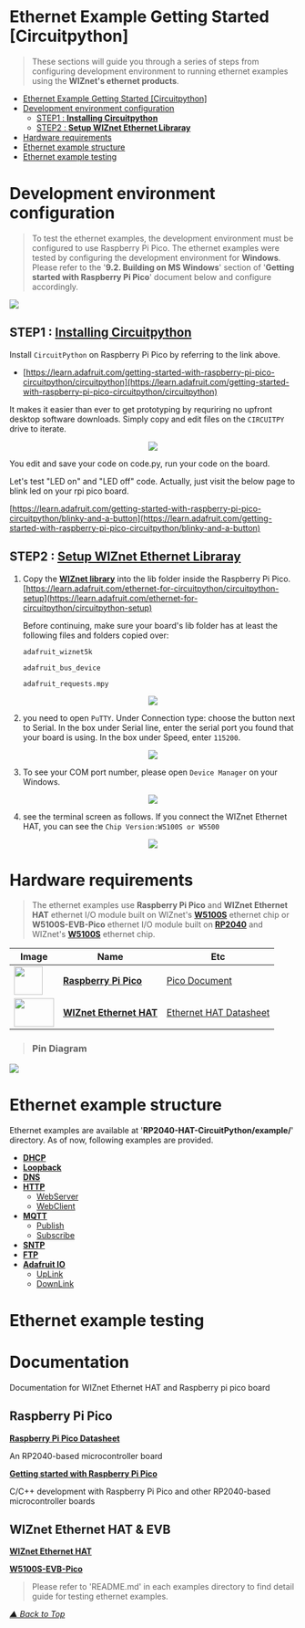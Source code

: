 


<a name="Ethernet_Example_Getting_Started"></a>

Ethernet Example Getting Started [Circuitpython]
===========================


> These sections will guide you through a series of steps from configuring development environment to running ethernet examples using the **WIZnet's ethernet products**.

- [Ethernet Example Getting Started [Circuitpython]](#ethernet-example-getting-started-circuitpython)
- [Development environment configuration](#development-environment-configuration)
  - [STEP1 : **Installing Circuitpython**](#step1--installing-circuitpython)
  - [STEP2 : **Setup WIZnet Ethernet Libraray**](#step2--setup-wiznet-ethernet-libraray)
- [Hardware requirements](#hardware-requirements)
- [Ethernet example structure](#ethernet-example-structure)
- [Ethernet example testing](#ethernet-example-testing)





<a name="development_environment_configuration"></a>

# Development environment configuration

> To test the ethernet examples, the development environment must be configured to use Raspberry Pi Pico. The ethernet examples were tested by configuring the development environment for **Windows**. Please refer to the '**9.2. Building on MS Windows**' section of '**Getting started with Raspberry Pi Pico**' document below and configure accordingly.

![][link-CircuitPython]

## STEP1 : [**Installing Circuitpython**][link-Installing Circuitpython]

Install `CircuitPython` on Raspberry Pi Pico by referring to the link above.

 - [https://learn.adafruit.com/getting-started-with-raspberry-pi-pico-circuitpython/circuitpython](https://learn.adafruit.com/getting-started-with-raspberry-pi-pico-circuitpython/circuitpython)

It makes it easier than ever to get prototyping by requriring no upfront desktop software downloads. Simply copy and edit files on the `CIRCUITPY` drive to iterate.


<p align="center"> <image src= "./img/START/Library000.png"></p>

You edit and save your code on code.py, run your code on the board.

Let's test "LED on" and "LED off" code. Actually, just visit the below page to blink led on your rpi pico board.

[https://learn.adafruit.com/getting-started-with-raspberry-pi-pico-circuitpython/blinky-and-a-button](https://learn.adafruit.com/getting-started-with-raspberry-pi-pico-circuitpython/blinky-and-a-button)


## STEP2 : [**Setup WIZnet Ethernet Libraray**][link-Setup WIZnet Libraray]

1. Copy the [**WIZnet library**][link-library] into the lib folder inside the Raspberry Pi Pico.
   [https://learn.adafruit.com/ethernet-for-circuitpython/circuitpython-setup](https://learn.adafruit.com/ethernet-for-circuitpython/circuitpython-setup)
   
   Before continuing, make sure your board's lib folder has at least the following files and folders copied over:
   
   `adafruit_wiznet5k`
   
   `adafruit_bus_device`
   
   `adafruit_requests.mpy`

<p align="center"> <image src= "./img/START/Library001.png"></p>

2. you need to open `PuTTY`. Under Connection type: choose the button next to Serial.
   In the box under Serial line, enter the serial port you found that your board is using. In the box under Speed, enter `115200`. 

<p align="center"> <image src= "./img/START/Library004.png"></p>

3. To see your COM port number, please open `Device Manager` on your Windows.
<p align="center"> <image src= "./img/START/Library005.png"></p>

4. see the terminal screen as follows. If you connect the WIZnet Ethernet HAT, you can see the `Chip Version:W5100S or W5500`
<p align="center"> <image src= "./img/START/Library006.png"></p>

<a name="hardware_requirements"></a>

# Hardware requirements

> The ethernet examples use **Raspberry Pi Pico** and **WIZnet Ethernet HAT** ethernet I/O module built on WIZnet's [**W5100S**][link-w5100s] ethernet chip or **W5100S-EVB-Pico** ethernet I/O module built on [**RP2040**][link-rp2040] and WIZnet's [**W5100S**][link-w5100s] ethernet chip.

| Image| Name| Etc |
|-|-|-|
|<image src= "./img/START/raspberrypi_pico.PNG" width="50px" height="50px">|[**Raspberry Pi Pico**][link-raspberry_pi_pico]|[Pico Document](https://www.raspberrypi.org/documentation/microcontrollers/raspberry-pi-pico.html)|
 |<image src= "./img/START/EthernetHAT.png" width="70px" height="50px">|[**WIZnet Ethernet HAT**][link-wiznet_ethernet_hat]|[Ethernet HAT Datasheet](https://docs.wiznet.io/Product/Open-Source-Hardware/wiznet_ethernet_hat)|

> ### Pin Diagram


![][link-PICO_Shield]
  
  
<a name="ethernet_example_structure"></a>

# Ethernet example structure

Ethernet examples are available at '**RP2040-HAT-CircuitPython/example/**' directory. As of now, following examples are provided.

- [**DHCP**][link-DHCP]
- [**Loopback**][link-loopback]
- [**DNS**][link-DNS]
- [**HTTP**][link-HTTP]
  - [WebServer][link-WebServer]
  - [WebClient][link-WebClient]
- [**MQTT**][link-MQTT]
  - [Publish][link-MQTT_Pub]
  - [Subscribe][link-MQTT_Sub]
- [**SNTP**][link-SNTP]
- [**FTP**][link-FTP]
- [**Adafruit IO**][link-adafruit_io]
  - [UpLink][link-uplink]
  - [DownLink][link-downlink]


<a name="Ethernet_example_testing"></a>

# Ethernet example testing


# Documentation

Documentation for WIZnet Ethernet HAT and Raspberry pi pico board
## Raspberry Pi Pico
 [**Raspberry Pi Pico Datasheet**](https://datasheets.raspberrypi.org/pico/pico-datasheet.pdf)

  An RP2040-based microcontroller board
 
 [**Getting started with Raspberry Pi Pico**](https://www.raspberrypi.org/documentation/microcontrollers/raspberry-pi-pico.html)
 
 C/C++ development with Raspberry Pi Pico and other RP2040-based microcontroller boards

## WIZnet Ethernet HAT & EVB
 [**WIZnet Ethernet HAT**](https://docs.wiznet.io/Product/Open-Source-Hardware/wiznet_ethernet_hat)

 [**W5100S-EVB-Pico**](https://docs.wiznet.io/Product/iEthernet/W5100S/w5100s-evb-pico)

> Please refer to 'README.md' in each examples directory to find detail guide for testing ethernet examples.





<!--

Link

-->

[link-CircuitPython]:https://github.com/Wiznet-OpenHardware/RP2040-HAT-CircuitPython/blob/main/img/START/Circuitpython.png
[link-PICO]:https://github.com/Wiznet-OpenHardware/RP2040-HAT-CircuitPython/blob/main/img/START/PICO.jpg
[link-raspberrypi_pico]:https://github.com/Wiznet-OpenHardware/RP2040-HAT-CircuitPython/blob/main/img/START/raspberrypi_pico.png
[link-HAT]:https://github.com/Wiznet-OpenHardware/RP2040-HAT-CircuitPython/blob/main/img/START/HAT.png"



[link-Installing Circuitpython]:https://learn.adafruit.com/getting-started-with-raspberry-pi-pico-circuitpython/circuitpython
[link-Setup WIZnet Libraray]:https://learn.adafruit.com/ethernet-for-circuitpython/circuitpython-setup



[link-w5100s]: https://docs.wiznet.io/Product/iEthernet/W5100S/overview
[link-rp2040]: https://www.raspberrypi.org/products/rp2040/
[link-PICO_Shield]:https://github.com/Wiznet-OpenHardware/RP2040-HAT-CircuitPython/blob/main/img/START/PICO_Shield.jpg


[link-raspberry_pi_pico]: https://www.raspberrypi.org/products/raspberry-pi-pico
[link-wiznet_ethernet_hat]: https://docs.wiznet.io/Product/Open-Source-Hardware/wiznet_ethernet_hat

[link-library]:https://github.com/Wiznet-OpenHardware/RP2040-HAT-CircuitPython/tree/main/lib



[link-DHCP]: https://github.com/Wiznet-OpenHardware/RP2040-HAT-CircuitPython/tree/main/example/DHCP
[link-Network]: https://github.com/Wiznet-OpenHardware/RP2040-HAT-CircuitPython/tree/main/example/Network
[link-loopback]:  https://github.com/Wiznet-OpenHardware/RP2040-HAT-CircuitPython/tree/main/example/Loopback
[link-DNS]:  https://github.com/Wiznet-OpenHardware/RP2040-HAT-CircuitPython/tree/main/example/DNS
[link-WebServer]: https://github.com/Wiznet-OpenHardware/RP2040-HAT-CircuitPython/tree/main/example/HTTP/Webserver
[link-HTTP]: https://github.com/Wiznet-OpenHardware/RP2040-HAT-CircuitPython/tree/main/example/HTTP
[link-WebClient]: https://github.com/Wiznet-OpenHardware/RP2040-HAT-CircuitPython/tree/main/example/HTTP/Webclient
[link-MQTT]: https://github.com/Wiznet-OpenHardware/RP2040-HAT-CircuitPython/tree/main/example/MQTT
[link-MQTT_Pub]: https://github.com/Wiznet-OpenHardware/RP2040-HAT-CircuitPython/tree/main/example/MQTT/Publish
[link-MQTT_Sub]: https://github.com/Wiznet-OpenHardware/RP2040-HAT-CircuitPython/tree/main/example/MQTT/Subscribe
[link-SNTP]:  https://github.com/Wiznet-OpenHardware/RP2040-HAT-CircuitPython/tree/main/example/SNTP
[link-FTP]: https://github.com/Wiznet-OpenHardware/RP2040-HAT-CircuitPython/tree/main/example/FTP_Client
[link-adafruit_io]: https://github.com/Wiznet-OpenHardware/RP2040-HAT-CircuitPython/tree/main/example/Adafruit_IO
[link-uplink]: https://github.com/Wiznet-OpenHardware/RP2040-HAT-CircuitPython/tree/main/example/Adafruit_IO/UpLink
[link-downlink]: https://github.com/Wiznet-OpenHardware/RP2040-HAT-CircuitPython/tree/main/example/Adafruit_IO/DownLink




_[▲ Back to Top](#Ethernet_Example_Getting_Started)_ 
